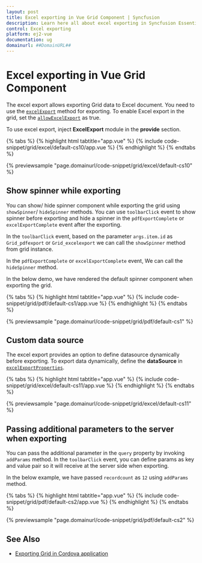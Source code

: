 ```yaml
---
layout: post
title: Excel exporting in Vue Grid Component | Syncfusion
description: Learn here all about excel exporting in Syncfusion Essential Vue Grid component, its elements and more.
control: Excel exporting 
platform: ej2-vue
documentation: ug
domainurl: ##DomainURL##
---
```


# Excel exporting in Vue Grid Component

The excel export allows exporting Grid data to Excel document. You need to use the
 [`excelExport`](https://ej2.syncfusion.com/vue/documentation/api/grid/#excelexport) method for exporting. To enable Excel export in the grid, set the [`allowExcelExport`](https://ej2.syncfusion.com/vue/documentation/api/grid/#allowexcelexport) as true.

To use excel export, inject **ExcelExport** module in the **provide** section.

{% tabs %}
{% highlight html tabtitle="app.vue" %}
{% include code-snippet/grid/excel/default-cs10/app.vue %}
{% endhighlight %}
{% endtabs %}
        
{% previewsample "page.domainurl/code-snippet/grid/excel/default-cs10" %}

## Show spinner while exporting

You can show/ hide spinner component while exporting the grid using `showSpinner`/ `hideSpinner` methods. You can use `toolbarClick` event to show spinner before exporting and hide a spinner in the `pdfExportComplete` or `excelExportComplete` event after the exporting.

In the `toolbarClick` event, based on the parameter `args.item.id` as `Grid_pdfexport` or `Grid_excelexport` we can call the `showSpinner` method from grid instance.

In the `pdfExportComplete` or `excelExportComplete` event, We can call the `hideSpinner` method.

In the below demo, we have rendered the default spinner component when exporting the grid.

{% tabs %}
{% highlight html tabtitle="app.vue" %}
{% include code-snippet/grid/pdf/default-cs1/app.vue %}
{% endhighlight %}
{% endtabs %}
        
{% previewsample "page.domainurl/code-snippet/grid/pdf/default-cs1" %}

## Custom data source

The excel export provides an option to define datasource dynamically before exporting. To export data dynamically, define the **dataSource** in [`excelExportProperties`](https://ej2.syncfusion.com/vue/documentation/api/grid/excelExportProperties/).

{% tabs %}
{% highlight html tabtitle="app.vue" %}
{% include code-snippet/grid/excel/default-cs11/app.vue %}
{% endhighlight %}
{% endtabs %}
        
{% previewsample "page.domainurl/code-snippet/grid/excel/default-cs11" %}

## Passing additional parameters to the server when exporting

You can pass the additional parameter in the `query` property by invoking `addParams` method. In the `toolbarClick` event, you can define params as key and value pair so it will receive at the server side when exporting.

In the below example, we have passed `recordcount` as `12` using `addParams` method.

{% tabs %}
{% highlight html tabtitle="app.vue" %}
{% include code-snippet/grid/pdf/default-cs2/app.vue %}
{% endhighlight %}
{% endtabs %}
        
{% previewsample "page.domainurl/code-snippet/grid/pdf/default-cs2" %}

## See Also

* [Exporting Grid in Cordova application](../how-to/exporting-grid-in-cordova-application)